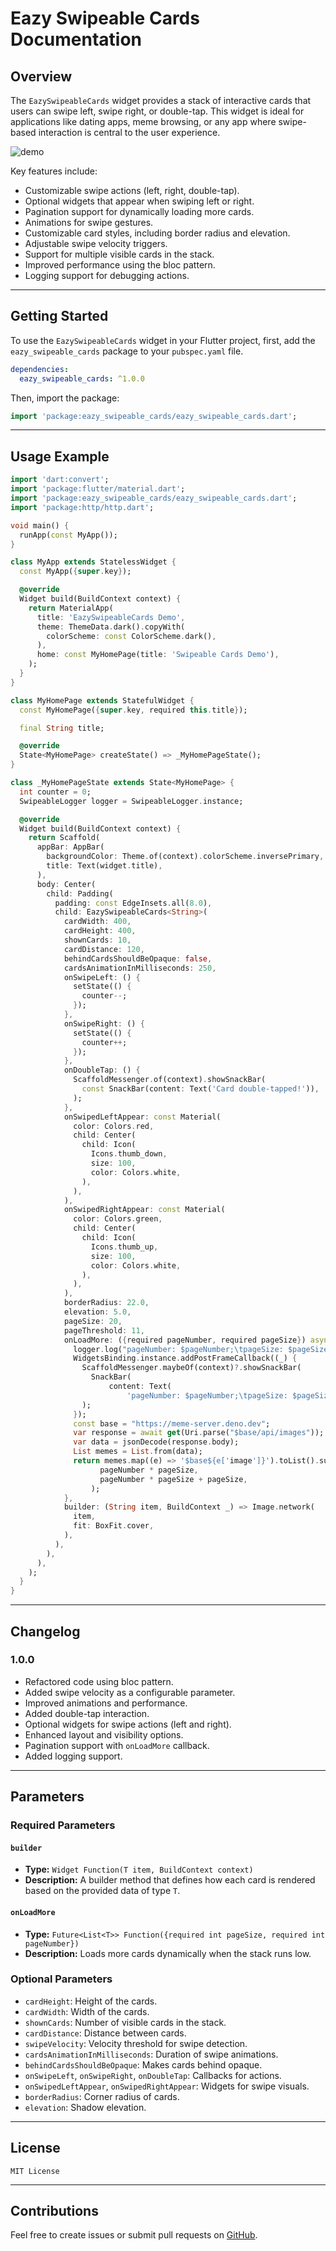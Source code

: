 # Eazy Swipeable Cards Documentation

## Overview

The `EazySwipeableCards` widget provides a stack of interactive cards that users can swipe left, swipe right, or double-tap. This widget is ideal for applications like dating apps, meme browsing, or any app where swipe-based interaction is central to the user experience.

![demo](https://github.com/melWiss/swipeable_cards/blob/master/media/output.gif?raw=true)

Key features include:

- Customizable swipe actions (left, right, double-tap).
- Optional widgets that appear when swiping left or right.
- Pagination support for dynamically loading more cards.
- Animations for swipe gestures.
- Customizable card styles, including border radius and elevation.
- Adjustable swipe velocity triggers.
- Support for multiple visible cards in the stack.
- Improved performance using the bloc pattern.
- Logging support for debugging actions.

---

## Getting Started

To use the `EazySwipeableCards` widget in your Flutter project, first, add the `eazy_swipeable_cards` package to your `pubspec.yaml` file.

```yaml
dependencies:
  eazy_swipeable_cards: ^1.0.0
```

Then, import the package:

```dart
import 'package:eazy_swipeable_cards/eazy_swipeable_cards.dart';
```

---

## Usage Example

```dart
import 'dart:convert';
import 'package:flutter/material.dart';
import 'package:eazy_swipeable_cards/eazy_swipeable_cards.dart';
import 'package:http/http.dart';

void main() {
  runApp(const MyApp());
}

class MyApp extends StatelessWidget {
  const MyApp({super.key});

  @override
  Widget build(BuildContext context) {
    return MaterialApp(
      title: 'EazySwipeableCards Demo',
      theme: ThemeData.dark().copyWith(
        colorScheme: const ColorScheme.dark(),
      ),
      home: const MyHomePage(title: 'Swipeable Cards Demo'),
    );
  }
}

class MyHomePage extends StatefulWidget {
  const MyHomePage({super.key, required this.title});

  final String title;

  @override
  State<MyHomePage> createState() => _MyHomePageState();
}

class _MyHomePageState extends State<MyHomePage> {
  int counter = 0;
  SwipeableLogger logger = SwipeableLogger.instance;

  @override
  Widget build(BuildContext context) {
    return Scaffold(
      appBar: AppBar(
        backgroundColor: Theme.of(context).colorScheme.inversePrimary,
        title: Text(widget.title),
      ),
      body: Center(
        child: Padding(
          padding: const EdgeInsets.all(8.0),
          child: EazySwipeableCards<String>(
            cardWidth: 400,
            cardHeight: 400,
            shownCards: 10,
            cardDistance: 120,
            behindCardsShouldBeOpaque: false,
            cardsAnimationInMilliseconds: 250,
            onSwipeLeft: () {
              setState(() {
                counter--;
              });
            },
            onSwipeRight: () {
              setState(() {
                counter++;
              });
            },
            onDoubleTap: () {
              ScaffoldMessenger.of(context).showSnackBar(
                const SnackBar(content: Text('Card double-tapped!')),
              );
            },
            onSwipedLeftAppear: const Material(
              color: Colors.red,
              child: Center(
                child: Icon(
                  Icons.thumb_down,
                  size: 100,
                  color: Colors.white,
                ),
              ),
            ),
            onSwipedRightAppear: const Material(
              color: Colors.green,
              child: Center(
                child: Icon(
                  Icons.thumb_up,
                  size: 100,
                  color: Colors.white,
                ),
              ),
            ),
            borderRadius: 22.0,
            elevation: 5.0,
            pageSize: 20,
            pageThreshold: 11,
            onLoadMore: ({required pageNumber, required pageSize}) async {
              logger.log("pageNumber: $pageNumber;\tpageSize: $pageSize");
              WidgetsBinding.instance.addPostFrameCallback((_) {
                ScaffoldMessenger.maybeOf(context)?.showSnackBar(
                  SnackBar(
                      content: Text(
                          'pageNumber: $pageNumber;\tpageSize: $pageSize')),
                );
              });
              const base = "https://meme-server.deno.dev";
              var response = await get(Uri.parse("$base/api/images"));
              var data = jsonDecode(response.body);
              List memes = List.from(data);
              return memes.map((e) => '$base${e['image']}').toList().sublist(
                    pageNumber * pageSize,
                    pageNumber * pageSize + pageSize,
                  );
            },
            builder: (String item, BuildContext _) => Image.network(
              item,
              fit: BoxFit.cover,
            ),
          ),
        ),
      ),
    );
  }
}
```

---

## Changelog

### 1.0.0

- Refactored code using bloc pattern.
- Added swipe velocity as a configurable parameter.
- Improved animations and performance.
- Added double-tap interaction.
- Optional widgets for swipe actions (left and right).
- Enhanced layout and visibility options.
- Pagination support with `onLoadMore` callback.
- Added logging support.

---

## Parameters

### Required Parameters

#### `builder`

- **Type:** `Widget Function(T item, BuildContext context)`
- **Description:** A builder method that defines how each card is rendered based on the provided data of type `T`.

#### `onLoadMore`

- **Type:** `Future<List<T>> Function({required int pageSize, required int pageNumber})`
- **Description:** Loads more cards dynamically when the stack runs low.

### Optional Parameters

- `cardHeight`: Height of the cards.
- `cardWidth`: Width of the cards.
- `shownCards`: Number of visible cards in the stack.
- `cardDistance`: Distance between cards.
- `swipeVelocity`: Velocity threshold for swipe detection.
- `cardsAnimationInMilliseconds`: Duration of swipe animations.
- `behindCardsShouldBeOpaque`: Makes cards behind opaque.
- `onSwipeLeft`, `onSwipeRight`, `onDoubleTap`: Callbacks for actions.
- `onSwipedLeftAppear`, `onSwipedRightAppear`: Widgets for swipe visuals.
- `borderRadius`: Corner radius of cards.
- `elevation`: Shadow elevation.

---

## License

```
MIT License
```

---

## Contributions

Feel free to create issues or submit pull requests on [GitHub](https://github.com/melWiss/swipeable_cards).

